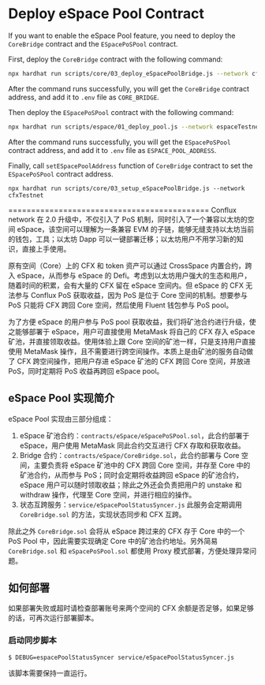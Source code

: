 # Deploy eSpace Pool Contract

If you want to enable the eSpace Pool feature, you need to deploy the `CoreBridge` contract and the `ESpacePoSPool` contract.

First, deploy the `CoreBridge` contract with the following command:

```bash
npx hardhat run scripts/core/03_deploy_eSpacePoolBridge.js --network cfxTestnet
```

After the command runs successfully, you will get the `CoreBridge` contract address, and add it to `.env` file as `CORE_BRIDGE`.

Then deploy the `ESpacePoSPool` contract with the following command:

```bash
npx hardhat run scripts/espace/01_deploy_pool.js --network espaceTestnet
```

After the command runs successfully, you will get the `ESpacePoSPool` contract address, and add it to `.env` file as `ESPACE_POOL_ADDRESS`.

Finally, call `setESpacePoolAddress` function of `CoreBridge` contract to set the `ESpacePoSPool` contract address.

```hash
npx hardhat run scripts/core/03_setup_eSpacePoolBridge.js --network cfxTestnet
```

============================================
Conflux network 在 2.0 升级中，不仅引入了 PoS 机制，同时引入了一个兼容以太坊的空间 eSpace，该空间可以理解为一条兼容 EVM 的子链，能够无缝支持以太坊当前的钱包，工具；以太坊 Dapp 可以一键部署迁移；以太坊用户不用学习新的知识，直接上手使用。

原有空间（Core）上的 CFX 和 token 资产可以通过 CrossSpace 内置合约，跨入 eSpace，从而参与 eSpace 的 Defi。考虑到以太坊用户强大的生态和用户，随着时间的积累，会有大量的 CFX 留在 eSpace 空间内。但 eSpace 的 CFX 无法参与 Conflux PoS 获取收益，因为 PoS 是位于 Core 空间的机制。想要参与 PoS 只能将 CFX 跨回 Core 空间，然后使用 Fluent 钱包参与 PoS pool。

为了方便 eSpace 的用户参与 PoS pool 获取收益，我们将矿池合约进行升级，使之能够部署于 eSpace，用户可直接使用 MetaMask 将自己的 CFX 存入 eSpace 矿池，并直接领取收益。使用体验上跟 Core 空间的矿池一样，只是支持用户直接使用 MetaMask 操作，且不需要进行跨空间操作。本质上是由矿池的服务自动做了 CFX 跨空间操作，把用户存进 eSpace 矿池的 CFX 跨回 Core 空间，并放进 PoS，同时定期将 PoS 收益再跨回 eSpace pool。

## eSpace Pool 实现简介

eSpace Pool 实现由三部分组成：

1. eSpace 矿池合约：`contracts/eSpace/eSpacePoSPool.sol`，此合约部署于 eSpace，用户使用 MetaMask 同此合约交互进行 CFX 存取和获取收益。
2. Bridge 合约：`contracts/eSpace/CoreBridge.sol`，此合约部署与 Core 空间，主要负责将 eSpace 矿池中的 CFX 跨回 Core 空间，并存至 Core 中的矿池合约，从而参与 PoS；同时会定期将收益跨回 eSpace 的矿池合约，eSpace 用户可以随时领取收益；除此之外还会负责把用户的 unstake 和 withdraw 操作，代理至 Core 空间，并进行相应的操作。
3. 状态互跨服务：`service/eSpacePoolStatusSyncer.js` 此服务会定期调用 `CoreBridge.sol` 的方法，实现状态同步和 CFX 互跨。

除此之外 `CoreBridge.sol` 会将从 eSpace 跨过来的 CFX 存于 Core 中的一个 PoS Pool 中，因此需要实现确定 Core 中的矿池合约地址。另外简易 `CoreBridge.sol` 和 `eSpacePoSPool.sol` 都使用 Proxy 模式部署，方便处理异常问题。

## 如何部署

如果部署失败或超时请检查部署账号来两个空间的 CFX 余额是否足够，如果足够的话，可再次运行部署脚本。

### 启动同步脚本

```sh
$ DEBUG=espacePoolStatusSyncer service/eSpacePoolStatusSyncer.js
```

该脚本需要保持一直运行。